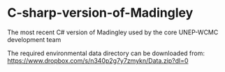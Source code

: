 # C-sharp-version-of-Madingley
The most recent C# version of Madingley used by the core UNEP-WCMC development team

The required environmental data directory can be downloaded from: https://www.dropbox.com/s/n340p2g7y7zmykn/Data.zip?dl=0


